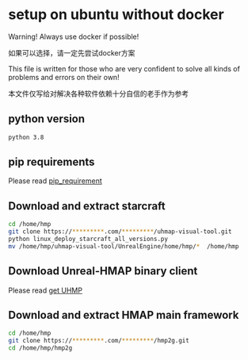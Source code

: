 # setup on ubuntu without docker

Warning! Always use docker if possible! 

如果可以选择，请一定先尝试docker方案

This file is written for those who are very confident to solve all kinds of problems and errors on their own!

本文件仅写给对解决各种软件依赖十分自信的老手作为参考

## python version

``` sh
python 3.8
```
## pip requirements 
Please read [pip_requirement](pip_requirement.md)


## Download and extract starcraft
``` sh
cd /home/hmp
git clone https://*********.com/*********/uhmap-visual-tool.git
python linux_deploy_starcraft_all_versions.py
mv /home/hmp/uhmap-visual-tool/UnrealEngine/home/hmp/*  /home/hmp
```

## Download Unreal-HMAP binary client
Please read [get UHMP](use_unreal_hmap.md)
<!-- ## download and extract starcraft and unreal engine
``` sh
cd /home/hmp
git clone https://*********.com/*********/uhmap-visual-tool.git
cd /home/hmp/uhmap-visual-tool/
python linux_deploy.py
python linux_deploy_starcraft_all_versions.py
mv /home/hmp/uhmap-visual-tool/UnrealEngine/home/hmp/*  /home/hmp
```  -->

## Download and extract HMAP main framework
``` sh
cd /home/hmp
git clone https://*********.com/*********/hmp2g.git
cd /home/hmp/hmp2g
```
